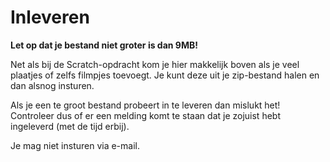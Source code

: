 # Inleveren

**Let op dat je bestand niet groter is dan 9MB!**

Net als bij de Scratch-opdracht kom je hier makkelijk boven als je veel plaatjes of zelfs filmpjes toevoegt. Je kunt deze uit je zip-bestand halen en dan alsnog insturen.

Als je een te groot bestand probeert in te leveren dan mislukt het! Controleer dus of er een melding komt te staan dat je zojuist hebt ingeleverd (met de tijd erbij).

Je mag niet insturen via e-mail.
